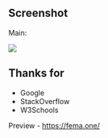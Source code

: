 ## Screenshot
Main:

![](https://i.imgur.com/oj3Mewg_d.webp?maxwidth=760&fidelity=grand)

## Thanks for
* Google
* StackOverflow
* W3Schools

Preview - https://fema.one/

